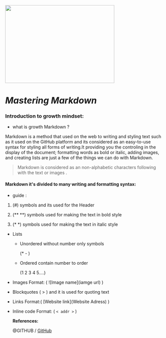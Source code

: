 
<img src="https://upload.wikimedia.org/wikipedia/commons/thumb/4/48/Markdown-mark.svg/1200px-Markdown-mark.svg.png" data-canonical-src="https://gyazo.com/eb5c5741b6a9a16c692170a41a49c858.png" width="350" height="250" />

# ***Mastering Markdown***



### Introduction to growth mindset:



* what is growth Markdown ?

Markdown is a method that used on the web to writing and styling text such as it used on the GitHub platform and its considered as an easy-to-use syntax for styling all forms of writing.It providing you the controling in the display of the document; formatting words as bold or italic, adding images, and creating lists are just a few of the things we can do with Markdown.

> Markdown is considered as an non-alphabetic characters following with the text or images .

#### Markdown it's divided to many writing and formatting syntax:

  - guide : 

 1. (#) symbols and its used for the Header

 2. (** **) symbols used for making the text in bold style
 
 3. (* *) symbols used for making the text in italic style

- Lists
  * Unordered without number only symbols 

    (*  - )

  * Ordered contain number to order

    (1
     2
     3
     4
     5....)


- Images
  Format: 
    ( ![Image name](iamge url) )

- Blockquotes
   ( > ) and it is used for quoting text

- Links
   Format:( [Website link](Website Adress) )

 
- Inline code
  Format: ( `< addr >` )
  
  
  **References:**

    @GITHUB / [GitHub](https://guides.github.com/features/mastering-markdown/)
  
  
